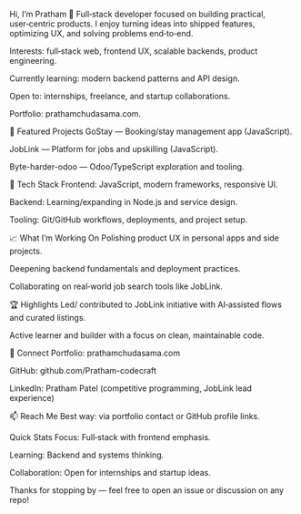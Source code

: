 Hi, I’m Pratham 👋
Full‑stack developer focused on building practical, user‑centric products. I enjoy turning ideas into shipped features, optimizing UX, and solving problems end‑to‑end.

Interests: full‑stack web, frontend UX, scalable backends, product engineering.

Currently learning: modern backend patterns and API design.

Open to: internships, freelance, and startup collaborations.

Portfolio: prathamchudasama.com.

🚀 Featured Projects
GoStay — Booking/stay management app (JavaScript).

JobLink — Platform for jobs and upskilling (JavaScript).

Byte-harder-odoo — Odoo/TypeScript exploration and tooling.

🧰 Tech Stack
Frontend: JavaScript, modern frameworks, responsive UI.

Backend: Learning/expanding in Node.js and service design.

Tooling: Git/GitHub workflows, deployments, and project setup.

📈 What I’m Working On
Polishing product UX in personal apps and side projects.

Deepening backend fundamentals and deployment practices.

Collaborating on real‑world job search tools like JobLink.

🏆 Highlights
Led/ contributed to JobLink initiative with AI‑assisted flows and curated listings.

Active learner and builder with a focus on clean, maintainable code.

🔗 Connect
Portfolio: prathamchudasama.com

GitHub: github.com/Pratham-codecraft

LinkedIn: Pratham Patel (competitive programming, JobLink lead experience)

📫 Reach Me
Best way: via portfolio contact or GitHub profile links.

Quick Stats
Focus: Full‑stack with frontend emphasis.

Learning: Backend and systems thinking.

Collaboration: Open for internships and startup ideas.

Thanks for stopping by — feel free to open an issue or discussion on any repo!
